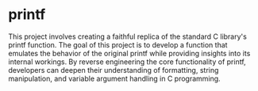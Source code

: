 # printf
This project involves creating a faithful replica of the standard C library's printf function. The goal of this project is to develop a function that emulates the behavior of the original printf while providing insights into its internal workings. By reverse engineering the core functionality of printf, developers can deepen their understanding of formatting, string manipulation, and variable argument handling in C programming.
